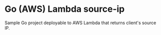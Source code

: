# Go (AWS) Lambda source-ip

Sample Go project deployable to AWS Lambda that returns client's source IP.
